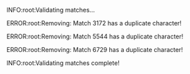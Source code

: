 INFO:root:Validating matches...

ERROR:root:Removing: Match 3172 has a duplicate character!

ERROR:root:Removing: Match 5544 has a duplicate character!

ERROR:root:Removing: Match 6729 has a duplicate character!

INFO:root:Validating matches complete!


